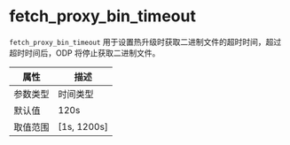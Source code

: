 # fetch_proxy_bin_timeout

`fetch_proxy_bin_timeout` 用于设置热升级时获取二进制文件的超时时间，超过超时时间后，ODP 将停止获取二进制文件。

|  属性    | 描述     |
|----------|---------|
| 参数类型 |   时间类型      |
| 默认值   | 120s     |
| 取值范围 | [1s, 1200s]  |

